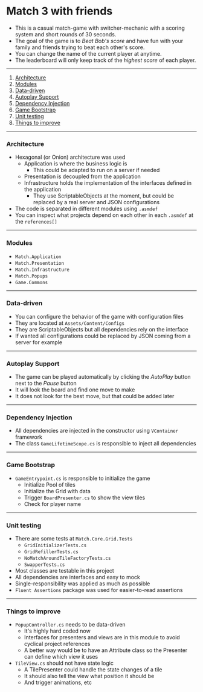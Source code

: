 # Match 3 with friends
- This is a casual match-game with switcher-mechanic with a scoring system and short rounds of 30 seconds.
- The goal of the game is to _Beat Bob's score_ and have fun with your family and friends trying to beat each other's score.
- You can change the name of the current player at anytime.
- The leaderboard will only keep track of the _highest score_ of each player.
---
1. [Architecture](#architecture)
2. [Modules](#modules)
3. [Data-driven](#data-driven)
4. [Autoplay Support](#autoplay-support)
5. [Dependency Injection](#dependency-injection)
6. [Game Bootstrap](#game-bootstrap)
7. [Unit testing](#unit-testing)
8. [Things to improve](#things-to-improve)
---
### Architecture
- Hexagonal (or Onion) architecture was used
  - Application is where the business logic is
    - This could be adapted to run on a server if needed
  - Presentation is decoupled from the application
  - Infrastructure holds the implementation of the interfaces defined in the application
    - They use ScriptableObjects at the moment, but could be replaced by a real server and JSON configurations
- The code is separated in different modules using `.asmdef`
- You can inspect what projects depend on each other in each `.asmdef` at the `references[]`
---
### Modules 
- `Match.Application`
- `Match.Presentation`
- `Match.Infrastructure`
- `Match.Popups`
- `Game.Commons`
---
### Data-driven 
- You can configure the behavior of the game with configuration files
- They are located at `Assets/Content/Configs`
- They are ScriptableObjects but all dependencies rely on the interface
- If wanted all configurations could be replaced by JSON coming from a server for example
---
### Autoplay Support
- The game can be played automatically by clicking the _AutoPlay_ button next to the _Pause_ button
- It will look the board and find one move to make
- It does not look for the best move, but that could be added later
---
### Dependency Injection
- All dependencies are injected in the constructor using `VContainer` framework
- The class `GameLifetimeScope.cs` is responsible to inject all dependencies
---
### Game Bootstrap
- `GameEntrypoint.cs` is responsible to initialize the game
  - Initialize Pool of tiles
  - Initialize the Grid with data
  - Trigger `BoardPresenter.cs` to show the view tiles
  - Check for player name
---
### Unit testing
- There are some tests at `Match.Core.Grid.Tests`
  - `GridInitializerTests.cs`
  - `GridRefillerTests.cs`
  - `NoMatchAroundTileFactoryTests.cs`
  - `SwapperTests.cs`
- Most classes are testable in this project
- All dependencies are interfaces and easy to mock
- Single-responsibility was applied as much as possible
- `Fluent Assertions` package was used for easier-to-read assertions
---
### Things to improve
- `PopupController.cs` needs to be data-driven
  - It's highly hard coded now
  - Interfaces for presenters and views are in this module to avoid cyclical project references
  - A better way would be to have an Attribute class so the Presenter can define which view it uses
- `TileView.cs` should not have state logic
  - A TilePresenter could handle the state changes of a tile
  - It should also tell the view what position it should be
  - And trigger animations, etc
